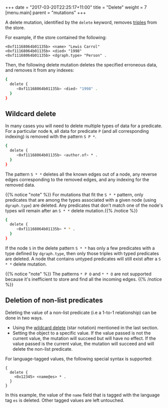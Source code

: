 +++
date = "2017-03-20T22:25:17+11:00"
title = "Delete"
weight = 7
[menu.main]
    parent = "mutations"
+++

A delete mutation, identified by the `delete` keyword, removes
[triples](/mutations/triples) from the store.

For example, if the store contained the following:
```RDF
<0xf11168064b01135b> <name> "Lewis Carrol"
<0xf11168064b01135b> <died> "1998"
<0xf11168064b01135b> <dgraph.type> "Person" .
```

Then, the following delete mutation deletes the specified erroneous data, and
removes it from any indexes:

```sh
{
  delete {
     <0xf11168064b01135b> <died> "1998" .
  }
}
```

## Wildcard delete

In many cases you will need to delete multiple types of data for a predicate.
For a particular node `N`, all data for predicate `P` (and all corresponding
indexing) is removed with the pattern `S P *`.

```sh
{
  delete {
     <0xf11168064b01135b> <author.of> * .
  }
}
```

The pattern `S * *` deletes all the known edges out of a node, any reverse edges
corresponding to the removed edges, and any indexing for the removed data.

{{% notice "note" %}} For mutations that fit the `S * *` pattern, only
predicates that are among the types associated with a given node (using
`dgraph.type`) are deleted. Any predicates that don't match one of the
node's types will remain after an `S * *` delete mutation.{{% /notice %}}

```sh
{
  delete {
     <0xf11168064b01135b> * * .
  }
}
```

If the node `S` in the delete pattern `S * *` has only a few predicates with a
type defined by `dgraph.type`, then only those triples with typed predicates are
deleted. A node that contains untyped predicates will still exist after a
`S * *` delete mutation.

{{% notice "note" %}} The patterns `* P O` and `* * O` are not supported because
it's inefficient to store and find all the incoming edges. {{% /notice %}}

## Deletion of non-list predicates

Deleting the value of a non-list predicate (i.e a 1-to-1 relationship) can be
done in two ways.

* Using the [wildcard delete](#wildcard-delete) (star notation)
 mentioned in the last section.
* Setting the object to a specific value. If the value passed is not the
current value, the mutation will succeed but will have no effect. If the value
passed is the current value, the mutation will succeed and will delete the
non-list predicate.

For language-tagged values, the following special syntax is supported:

```
{
  delete {
    <0x12345> <name@es> * .
  }
}
```

In this example, the value of the `name` field that is tagged with the language
tag `es` is deleted. Other tagged values are left untouched.
